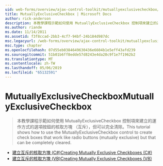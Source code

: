 ```yaml
---
uid: web-forms/overview/ajax-control-toolkit/mutuallyexclusivecheckbox/index
title: MutuallyExclusiveCheckbox | Microsoft Docs
author: rick-anderson
description: 本教學課程示範如何使用 MutuallyExclusiveCheckbox 控制項來建立的運作方式的選項按鈕的核取方塊 （互斥），但這就是...
ms.author: riande
ms.date: 11/14/2011
ms.assetid: f3f8ccad-2bb3-4cf7-94bf-24b184d987dc
msc.legacyurl: /web-forms/overview/ajax-control-toolkit/mutuallyexclusivecheckbox
msc.type: chapter
ms.openlocfilehash: 07d55eb0384649630436e6604b1e5eff43afd239
ms.sourcegitcommit: 51b01b6ff8edde57d8243e4da28c9f1e7f1962b2
ms.translationtype: MT
ms.contentlocale: zh-TW
ms.lasthandoff: 05/06/2019
ms.locfileid: "65132591"
---
```

# <a name="mutuallyexclusivecheckbox"></a><span data-ttu-id="2c8f5-103">MutuallyExclusiveCheckbox</span><span class="sxs-lookup"><span data-stu-id="2c8f5-103">MutuallyExclusiveCheckbox</span></span>

> <span data-ttu-id="2c8f5-104">本教學課程示範如何使用 MutuallyExclusiveCheckbox 控制項來建立的運作方式的選項按鈕的核取方塊 （互斥），但可以完全清除。</span><span class="sxs-lookup"><span data-stu-id="2c8f5-104">This tutorial shows how to use the MutuallyExclusiveCheckbox control to create check boxes that work like radio buttons (mutually exclusive) but that can be completely cleared.</span></span>

- [<span data-ttu-id="2c8f5-105">建立互斥的核取方塊 (C#)</span><span class="sxs-lookup"><span data-stu-id="2c8f5-105">Creating Mutually Exclusive Checkboxes (C#)</span></span>](creating-mutually-exclusive-checkboxes-cs.md)
- [<span data-ttu-id="2c8f5-106">建立互斥的核取方塊 (VB)</span><span class="sxs-lookup"><span data-stu-id="2c8f5-106">Creating Mutually Exclusive Checkboxes (VB)</span></span>](creating-mutually-exclusive-checkboxes-vb.md)
